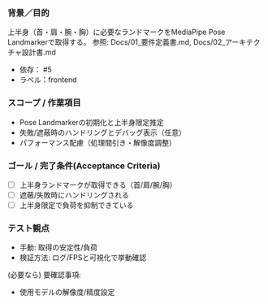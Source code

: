 ### 背景／目的
上半身（首・肩・腕・胸）に必要なランドマークをMediaPipe Pose Landmarkerで取得する。
参照: Docs/01_要件定義書.md, Docs/02_アーキテクチャ設計書.md

- 依存： #5
- ラベル：frontend

### スコープ / 作業項目
- Pose Landmarkerの初期化と上半身限定推定
- 失敗/遮蔽時のハンドリングとデバッグ表示（任意）
- パフォーマンス配慮（処理間引き・解像度調整）

### ゴール / 完了条件(Acceptance Criteria)
- [ ] 上半身ランドマークが取得できる（首/肩/腕/胸）
- [ ] 遮蔽/失敗時にハンドリングされる
- [ ] 上半身限定で負荷を抑制できている

### テスト観点
- 手動: 取得の安定性/負荷
- 検証方法: ログ/FPSと可視化で挙動確認

(必要なら) 要確認事項:
- 使用モデルの解像度/精度設定

